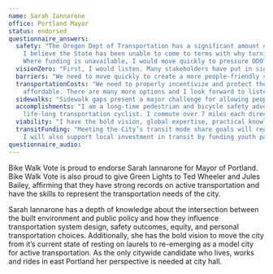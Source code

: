 ```yaml
---
name: Sarah Iannarone
office: Portland Mayor
status: endorsed
questionnaire_answers:
  safety: "The Oregon Dept of Transportation has a significant amount of streets in rural and suburban environments. It is there that it should focus its resources. There is no doubt that State controlled arterials in urban environments are best managed by city engineers most familiar with the network and who hear directly from constituents. There is also no doubt that urban arterials are some of the most dangerous streets for people biking and walking.
    I believe the State has been unable to come to terms with why turning over urban arterials to local governments would be to their own benefit. If elected, I would advocate in Salem for a funding source that allows ODOT to turn over urban arterials to local jurisdictions so that the agency is incentivized to move forward quicker on jurisdictional transfers. This also has the benefit of providing municipalities the resources to adequately maintain those arterials in the short term.
    Where funding is unavailable, I would move quickly to pressure ODOT to incrementally turn over parts of urban arterials so that the City of Portland can achieve its safety goals with signal timing and low-cost striping improvements immediately."
  visionZero: "First, I would listen. Many stakeholders have put in significant time and energy giving their ideas to City staff and going through a process to identify citywide priorities. I would give deference to that process and work quickly to implement the priorities identified by the vision zero task force."
  barriers: "We need to move quickly to create a more people-friendly city. We also know what we need to do to build out the network that has been in the City’s plans for years. It involves more robust neighborhood greenways, better facilities where people currently ride, and basic infrastructure where currently none exists. Protected bike lanes have been rightfully lauded for their ability to get more people on bikes (i.e. the “interested but concerned”). If we are serious about meeting our mode share goals, we must build more. And there’s no shortage of low-hanging fruit. Madison from SE 11th to the Hawthorne Bridge carries hundreds of bikes per day with paint as the only separation, we could build a protected bicycle and transit lane overnight if we were serious about encouraging more people to bike. We need to do more and if I’m Mayor, I will commit to building 1, 3, 5, and 7 miles of protected bike lanes during my first four years in office, respectively. And unlike other Mayors (Ahem…Chicago), I will not water down the definition of protected bike lane to meet this goal. The reason we have not been as aggressive in our biking and walking goals is because we haven’t prioritized these needs enough. That is why I will set a goal to implement 4 new diverters per year during my first 4 years in office. Diverters not only solve a network connectivity goal but they also improve neighborhood livability. Regional and cut-through traffic do not belong in our neighborhoods. Diverters not only improve multimodal mobility, they also improve quality of life and neighborhood vitality; and it is these elements which have made Portland what it is today."
  transportationCosts: "We need to properly incentivize and protect the transportation users that have the least impact environmentally and financially on our transportation system. People with lower incomes are also the most likely to be impacted with not only cardiovascular disease, diabetes, obesity, but also traffic violence. Moreover, people with lower incomes are more likely to live in areas that are park deficient. We need to turn all of these statistics on their head. By providing people with a safer places to walk and bike we can address a whole host of societal ills. Sidewalks and neighborhood greenways are more like parks than they are streets. This is because they foster human interaction, public health, and have a sense of place. Our neighborhood greenways ought to function like linear parks with minimal traffic and opportunities to unite people. We need a mayor with a bold vision for Portland. Instead of focusing on just a green loop downtown, we need to think of how we will unite our entire city with a green loop. One potential option is a loop bounded by SE Clinton, NE Going, N. Vancouver, and SE 130th. We must set ambitious, yet achievable, goals if we are serious about improving health outcomes and reducing transportation costs for people with lower incomes. Portlanders are hungry for more transportation options; as mayor, I will work hard to deliver mobility options that meet the needs of everyone. We also need to address the structural issues associated with displacement in our community. We cannot reduce transportation costs without looking at housing costs. We need to have a comprehensive strategy that matches affordable housing and transportation. How will I do this? One option is to offer system development charge (SDC) waivers to developers who make a significant number of their units
    affordable. There are many more options and I look forward to listening to people who are working in advocacy and justice organizations to hear some of their ideas for things the City can implement quickly to repair structural inequity."
  sidewalks: "Sidewalk gaps present a major challenge for allowing people to access transit. In an era with shrinking budgets, we need to re-examine how we allocate our city’s greatest asset: street space. Free parking for cars should be not be prioritized over safe walking infrastructure in areas where sidewalks are lacking. NE 148th is a great example of a street that has 5 lanes for cars (including free parking) and no sidewalks. Instead of free parking, that space could be separated by a jersey barrier to provide a safe space for people walking and biking. Saying there is “no space” or “no money” is no excuse when there are low-cost safety interventions we can make immediately to provide better protection. Further, following the lead of Los Angeles, we must continue to retrofit stretches of our car-centric arterials to human-centric boulevards. I would propose the stretch of SE 82nd Avenue between Division and Holgate. It is this kind of creative thinking that will be necessary for us to move swiftly to save lives and improve health and financial outcomes for all Portlanders."
  accomplishments: "I am a long-time pedestrian and bicycle safety advocate. Back in 2012, my neighbors and I worked with then mayor Sam Adams to install safety improvements. I’ve long worked with my neighbors on the Foster Streetscape plan, which was approved by City Council in 2014. In 2005, I started the Arleta Triangle Project to improve pedestrian safety in high speed Woodstock Blvd corridor at SE 72nd Avenue. As a member of the Mixed Use Zones Project of the Comprehensive Plan Update, I’ve worked to align city zoning with PBOT’s Transportation Demand Management Plan for corridors and town centers. Finally, I walk the talk (or bike the talk). I have been a car-free Portlander for over a decade and am a
    life-long transportation cyclist. I commute over 7 miles each direction by bike or transit from my home in Outer Southeast Portland to my job at Portland State University downtown, and did so with my daughter—first by Burley Trailer and later by Xtracycle. I understand firsthand the personal commitment these major, necessary cultural and policy change will require of Portlanders and can support them in this transition."
  viability: "I have the bold vision, global expertise, practical knowledge, and collaborative mindset to lead Portland at this critical time. I am raising approximately $5000/week despite low name recognition, no prior elective experience, and little attention from mainstream media outlets. In my first month, I hired a full paid staff and setup a campaign headquarters, built a quality website and established a robust social media presence. I am securing endorsements, but they are not yet published. By all accounts, I am performing well in debates. I have the policy acumen, personal stature, relevant networks, and sense of humor needed to sustain me in this race (and the job of mayor)."
  transitFunding: "Meeting the City’s transit mode share goals will require us to continue to work well with TriMet to improve service. As Mayor, I will support TriMet’s goals to increase funding for transit and I will advocate that transit investment be supplemented with investments in access in transit, as well as housing, so that people can bike and walk safely to the bus stop. But I will not stop there. I will make a commitment to allocate more street space to transit because it is unjust for a bus carrying 40 people to be stuck behind single occupancy vehicles. With a few cans of paint and some political will, we can create more transit only lanes (especially in the urban core and adjacent bridgeheads) and give signal priority to transit vehicles so that busses do not get stuck in congestion.
    I will also support local investment in transit by funding youth pass, a program that allows Portland Public School students to ride the bus for free. (As the parent of a teenager, this has served me well—both in eliminating “Mom Taxi” from my duties and adding to arguments why a driver’s license is NOT necessary, lol.) This is a smart city investment not only because it reduces the barrier to entry but because it allows young people to explore their city and develop the habit of taking transit."
questionnaire_audio:
---
```

Bike Walk Vote is proud to endorse Sarah Iannarone for Mayor of Portland. Bike Walk Vote is also proud to give Green Lights to Ted Wheeler and Jules Bailey, affirming that they have strong records on active transportation and have the skills to represent the transportation needs of the city.

Sarah Iannarone has a depth of knowledge about the intersection between the built environment and public policy and how they influence transportation system design, safety outcomes, equity, and personal transportation choices. Additionally, she has the bold vision to move the city from it’s current state of resting on laurels to re-emerging as a model city for active transportation. As the only citywide candidate who lives, works and rides in east Portland her perspective is needed at city hall.

